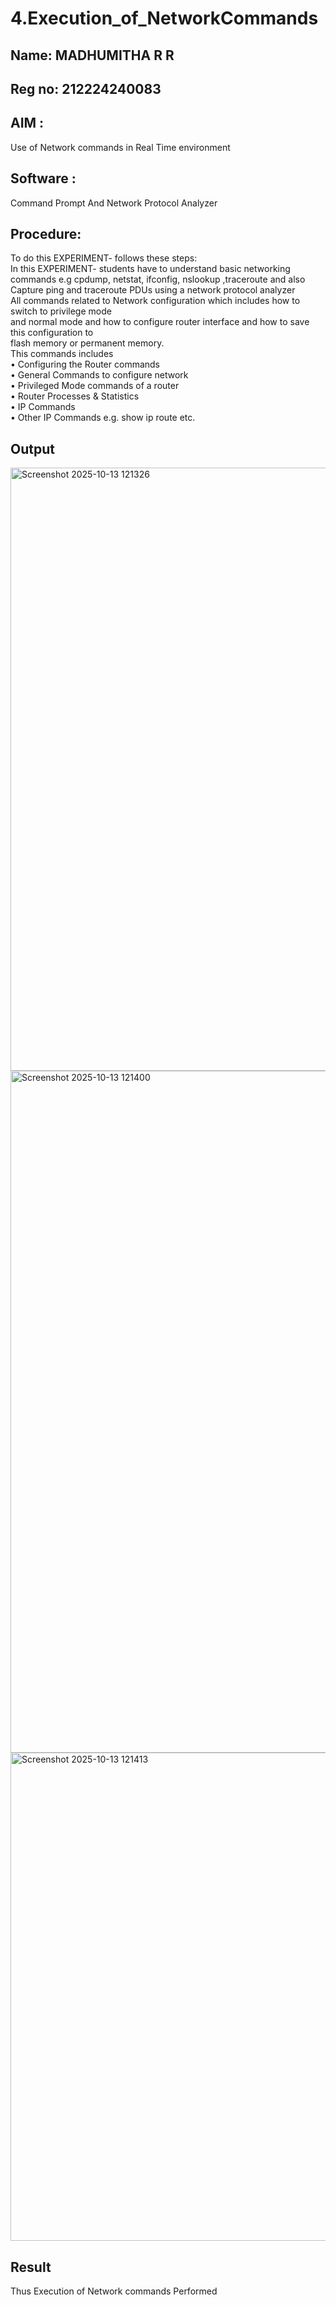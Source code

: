 # 4.Execution_of_NetworkCommands
## Name: MADHUMITHA R R
## Reg no: 212224240083
## AIM :
Use of Network commands in Real Time environment
## Software :
Command Prompt And Network Protocol Analyzer
## Procedure: 
To do this EXPERIMENT- follows these steps:
<BR>
In this EXPERIMENT- students have to understand basic networking commands e.g cpdump, netstat, ifconfig, nslookup ,traceroute and also Capture ping and traceroute PDUs using a network protocol analyzer 
<BR>
All commands related to Network configuration which includes how to switch to privilege mode
<BR>
and normal mode and how to configure router interface and how to save this configuration to
<BR>
flash memory or permanent memory.
<BR>
This commands includes
<BR>
• Configuring the Router commands
<BR>
• General Commands to configure network
<BR>
• Privileged Mode commands of a router 
<BR>
• Router Processes & Statistics
<BR>
• IP Commands
<BR>
• Other IP Commands e.g. show ip route etc.
<BR>

## Output
<img width="1495" height="965" alt="Screenshot 2025-10-13 121326" src="https://github.com/user-attachments/assets/0ff35bee-1430-4a4b-ab9b-a435de28e82f" />
<img width="1342" height="1091" alt="Screenshot 2025-10-13 121400" src="https://github.com/user-attachments/assets/f71ba9f8-3360-4b87-898f-fb2c40acf95a" />
<img width="1138" height="781" alt="Screenshot 2025-10-13 121413" src="https://github.com/user-attachments/assets/22097cca-5a26-4a17-8fa7-0b844e0f17ea" />



## Result
Thus Execution of Network commands Performed 
